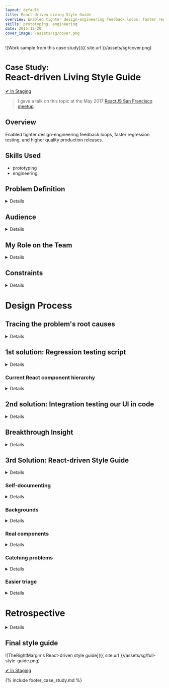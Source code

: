 ```yaml
---
layout: default
title: React-driven Living Style Guide
overview: Enabled tighter design-engineering feedback loops, faster regression testing, and higher quality production releases.
skills: prototyping, engineering
date: 2015-12-20
cover_image: /assets/sg/cover.png
---
```


![Work sample from this case study]({{ site.url }}/assets/sg/cover.png)

# <small>Case Study:</small> <br />React-driven Living Style Guide

<a href="https://www.therightmargin.com/?ref=avkux" type="button" class="btn btn-secondary" target="_blank">&#10004; In Staging</a>

> I gave a talk on this topic at the May 2017 [ReactJS San Francisco meetup](https://www.meetup.com/ReactJS-San-Francisco/events/232716790/).

## Overview

Enabled tighter design-engineering feedback loops, faster regression testing, and higher quality production releases.

## Skills Used

* prototyping
* engineering

## Problem Definition

<details>

  <p>
    At TheRightMargin's early startup phase, we followed a rapid design and development cycle for our online writing product. We shipped fixes and features every two weeks while still validating our business model.
  </p>

  <p>
    While our new front-end architecture of <a href="https://facebook.github.io/react/">React.js</a> components sped up ideation and development, our design consistency and quality suffered. Our product evolved so quickly that many states weren't designed for, taken into account in the code, and missed during our equally rapid-fire regression testing.
  </p>

  <blockquote>
    <p>
      Problem: How can we set a baseline of design quality without sacrificing startup speed?
    </p>
  </blockquote>

</details>

## Audience

<details>
  <p>
    Our audience for this quality problem was our small, fast-moving startup team whose mistakes cascaded to a subpar product experience.
  </p>
</details>

## My Role on the Team

<details>

  <p>
    As Senior UX Designer &amp; Engineer, I worked on a team of four:
  </p>

  <ul>

    <li>
      with our UX Designer to create tighter design-engineering feedback loops
    </li>

    <li>
      with our full-stack engineer to define the smallest amount of effort to solve the problem
    </li>

    <li>
      with our founder to reshape how we explored new features and regression tested what was implemented
    </li>

  </ul>

</details>

## Constraints

<details>
  <p>
    The primary constraint was scope. The team acknowledged the design quality problem but struggled with how much time or effort to devote to improving it.
  </p>
</details>

# Design Process

## Tracing the problem's root causes

<details>

  <p>
    Initial discussions led to the following insights:
  </p>

  <ul>

    <li>
      regression testing tends to take too long and thus the team hesitates doing a thorough job (Founder)
    </li>

    <li>
      click testing all possible states is time-consuming (UX Designer)
    </li>

    <li>
      regression testing uncovers problems that may have been designed and engineered for earlier in the process (me)
    </li>

  </ul>

</details>

## 1st solution: Regression testing script

<details>

  <p>
    If regression testing is valuable but time-consuming, can we solve this problem with a script or checklist? Here are the areas of the product you should check. I wrote a script that enumerated basic product interactions—largely <abbr title="Create, Read, Update, and Delete">CRUD</abbr>. The script became a checklist in a recurring Trello card that we could use for regression testing every two weeks.
  </p>

  <p>
    While exhaustive, the script's length only reinforced that regression testing was a lot of work. Everyone, myself included, felt intimidated by the long list. It also didn't address how problems could be found earlier.
  </p>

  <blockquote>
    <p>
      Observation: the checklist begged to be nested by product feature or area, which usually mirrored a React component or set of nested components
    </p>
  </blockquote>

</details>

### Current React component hierarchy

<details>
  <p>
    <img src="{{ site.url }}/assets/sg/hierarchy.jpg" alt="Current React component hierarchy">
  </p>
</details>

## 2nd solution: Integration testing our UI in code

<details>

  <p>
    Could we transform my regression testing script from the previous solution to a set of integration tests for our interface? I explored testing our interface in code as an option with our full-stack engineer. From our past experience:
  </p>

  <ul>

    <li>
      integration tests are generally slower to write due to their dependence on particular markup, even if React components generate the markup
    </li>

    <li>
      integration tests are generally slower to execute, though faster than manual click testing a regression build
    </li>

    <li>
      integration tests quickly become outdated, as the underlying markup changes
    </li>

    <li>
      this may be an especially poor investment of time given how rapidly our product is evolving
    </li>

  </ul>

  <blockquote>
    <p>
      Observation: developing React components addresses some of the pains of traditional DOM-based integration testing
    </p>
  </blockquote>

</details>

## Breakthrough Insight

<details>


  <p>
    I took a step back and saw a connection between these points:
  </p>

  <ul>
    <li>click testing all possible states is time-consuming (UX Designer)</li>
  </ul>

  <p>
    &hellip;because this requires remembering. But a regression testing script is an intimidating way to jog your memory.
  </p>

  <ul>

    <li>
      <p>
        Observation: the checklist begged to be nested by product feature or area, which usually mirrored a React component or set of nested components
      </p>
    </li>

    <li>
      <p>
        integration tests are generally slower to write due to their dependence on particular markup, even if React components generate the markup
      </p>
    </li>

  </ul>

  <blockquote>
    <p>
      Couldn't there be a happy middle between a <em>static script</em> that you have to act on and <em>fully-automated test suite</em> that becomes quickly outdated?
    </p>
  </blockquote>

</details>

## 3rd Solution: React-driven Style Guide

<details>

  <p>
    Given that React components can be:
  </p>

  <ol>

    <li>
      initially rendered via a series of properties (props)
    </li>

    <li>
      and then transformed (state)
    </li>

  </ol>

  <p>
    let's render each component of our main interface separately, with all likely properties.
  </p>

  <p>
    This would be a way to visually enumerate all the ways a component can begin. It would still be up to someone to click test but at least they begin from a complete set of initial possibilities. They don't have to remember them or reference them from a long script. Furthermore, properties are much easier to maintain and update than markup, so the maintenance cost is much lower than traditional integration tests. We're trading code-level thoroughness for a faster jumping off point.
  </p>

</details>

### Self-documenting

<details>

  <p>
    I built the style guide to be self-documenting, every component is grouped by name and documents it's own properties:
  </p>

  <p>
    <img src="{{ site.url }}/assets/sg/first-components.png" alt="example components with props">
  </p>

</details>

### Backgrounds

<details>

  <p>
    Different background colors support various background colors and help find what should be white vs. transparent:
  </p>

  <p>
    <img src="{{ site.url }}/assets/sg/bg-1.png" alt="picking a new background">
  </p>

  <p>
    <img src="{{ site.url }}/assets/sg/bg-2.png" alt="the new background applied">
  </p>

</details>

### Real components

<details>

  <p>
    Because each rendered component is an actual part of our app, they can be a quick way to test things like hover states and interactivity:
  </p>

  <p>
    <img src="{{ site.url }}/assets/sg/interact-component.gif" alt="interacting with a component">
  </p>

</details>

### Catching problems

<details>

  <p>
    New visual bugs, inconsistencies, and states that weren't designed or implemented are quick to spot:
  </p>

  <p>
    <img src="{{ site.url }}/assets/sg/bug.png" alt="inconsistencies">
  </p>

</details>

### Easier triage

<details>
  <p>
    The style guide is available at an admin-only URL available on production, staging, and local servers. This makes bugs easier to reproduce, isolate, and fix, based on what code is running.
  </p>
</details>

# Retrospective

<details>

  <p>
    The style guide became our de-facto launching point for discussing new features and designs. It became much easier to see where things can move or what may be affected. Design critiques and feedback loops tightened. The React-driven style guide sped up regression testing and we shipped more consistently designed features.
  </p>

  <p>
    If I were to repeat this process, I would consider new open source tools that emerged to solve similar problems, such as <a href="https://storybooks.js.org/">React Storybook</a>.
  </p>

  <blockquote>
    <p>
      I gave a talk on this topic at the May 2017 <a href="https://www.meetup.com/ReactJS-San-Francisco/events/232716790/">ReactJS San Francisco meetup</a>.
    </p>
  </blockquote>

</details>

## Final style guide

![TheRightMargin's React-driven style guide]({{ site.url }}/assets/sg/full-style-guide.png)

<a href="https://www.therightmargin.com/?ref=avkux" type="button" class="btn btn-secondary" target="_blank">&#10004; In Staging</a>

{% include footer_case_study.md %}
